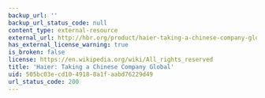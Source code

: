 ```yaml
---
backup_url: ''
backup_url_status_code: null
content_type: external-resource
external_url: http://hbr.org/product/haier-taking-a-chinese-company-global/an/706401-PDF-ENG
has_external_license_warning: true
is_broken: false
license: https://en.wikipedia.org/wiki/All_rights_reserved
title: 'Haier: Taking a Chinese Company Global'
uid: 505bc03e-cd10-4918-8a1f-aabd76229d49
url_status_code: 200
---
```

